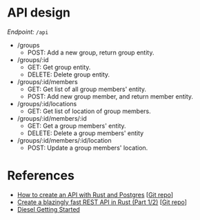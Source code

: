 # API design
*Endpoint:* `/api`

- /groups
    - POST: Add a new group, return group entity.
- /groups/:id
    - GET: Get group entity.
    - DELETE: Delete group entity.
- /groups/:id/members
    - GET: Get list of all group members' entity.
    - POST: Add new group member, and return member entity.
- /groups/:id/locations
    - GET: Get list of location of group members.
- /groups/:id/members/:id
    - GET: Get a group members' entity.
    - DELETE: Delete a group members' entity
- /groups/:id/members/:id/location
    - POST: Update a group members' location.


# References
- [How to create an API with Rust and Postgres](https://blog.logrocket.com/create-a-backend-api-with-rust-and-postgres/) [[Git repo](https://github.com/olajohn-ajiboye/Rust-Rest-API)]
- [Create a blazingly fast REST API in Rust (Part 1/2)](https://hub.qovery.com/guides/tutorial/create-a-blazingly-fast-api-in-rust-part-1/) [[Git repo](https://github.com/evoxmusic/twitter-clone-rust)]
- [Diesel Getting Started](https://diesel.rs/guides/getting-started.html)
